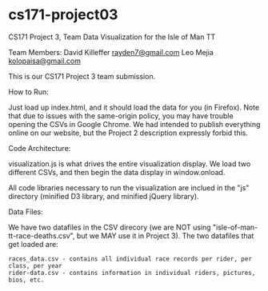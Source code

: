 cs171-project03
===============

CS171 Project 3, Team Data Visualization for the Isle of Man TT

Team Members:
David Killeffer <rayden7@gmail.com>
Leo Mejia <kolopaisa@gmail.com>


This is our CS171 Project 3 team submission.


How to Run:

Just load up index.html, and it should load the data for you (in Firefox).  Note that due to issues with the
same-origin policy, you may have trouble opening the CSVs in Google Chrome.  We had intended to publish
everything online on our website, but the Project 2 description expressly forbid this.


Code Architecture:

visualization.js is what drives the entire visualization display.  We load two different CSVs, and then
begin the data display in window.onload.

All code libraries necessary to run the visualization are inclued in the "js" directory (minified D3
library, and minified jQuery library).


Data Files:

We have two datafiles in the CSV direcory (we are NOT using "isle-of-man-tt-race-deaths.csv", but we MAY use it
in Project 3).  The two datafiles that get loaded are:

    races_data.csv - contains all individual race records per rider, per class, per year
    rider-data.csv - contains information in individual riders, pictures, bios, etc.





